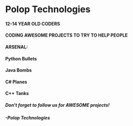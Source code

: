 # Polop Technologies

#### 12-14 YEAR OLD CODERS
#### CODING AWESOME PROJECTS TO TRY TO HELP PEOPLE
#### ARSENAL:
#### Python Bullets
#### Java Bombs
#### C# Planes
#### C++ Tanks

##### Don't forget to follow us for AWESOME projects!
##### -Polop Technologies

<!--
**PolopTechnology/PolopTechnology** is a ✨ _special_ ✨ repository because its `README.md` (this file) appears on your GitHub profile.
